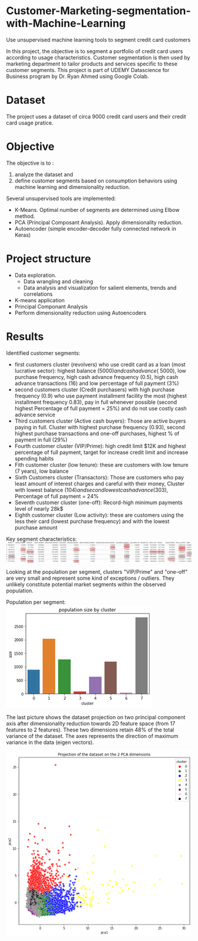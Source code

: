 # Customer-Marketing-segmentation-with-Machine-Learning
Use unsupervised machine learning tools to segment credit card customers

In this project, the objective is to segment a portfolio of credit card users according to usage characteristics. Customer segmentation is then used by marketing department to tailor products and services specific to these customer segments. This project is part of UDEMY Datascience for Business program by Dr. Ryan Ahmed using Google Colab.

# Dataset
The project uses a dataset of circa 9000 credit card users and their credit card usage pratice.

# Objective
The objective is to :
1) analyze the dataset and 
2) define customer segments based on consumption behaviors using machine learning and dimensionality reduction.

Several unsupervised tools are implemented:
- K-Means. Optimal number of segments are determined using Elbow method.
- PCA (Principal Composant Analysis). Apply dimensionality reduction.
- Autoencoder (simple encoder-decoder fully connected network in Keras)

# Project structure
- Data exploration.
  - Data wrangling and cleaning
  - Data analysis and visualization for salient elements, trends and correlations
- K-means application
- Principal Componant Analysis
- Perform dimensionality reduction using Autoencoders

# Results

Identified customer segments:
- first customers cluster (revolvers) who use credit card as a loan (most lucrative sector): highest balance ($5000) and cash advance (~$5000), low purchase frequency, high cash advance frequency (0.5), high cash advance transactions (16) and low percentage of full payment (3%)
- second customers cluster (Credit purchasers) with high purchase frequency (0.9) who use payment installment facility the most (highest installment frequency 0.83), pay in full whenever possible (second highest Percentage of full payment = 25%) and do not use costly cash advance service
- Third customers cluster (Active cash buyers): Those are active buyers paying in full. Cluster with highest purchase frequency (0.93), second highest purchase transactions and one-off purchases, highest % of payment in full (29%)
- Fourth customer cluster (VIP/Prime): high credit limit $12K and highest percentage of full payment, target for increase credit limit and increase spending habits
- Fith customer cluster (low tenure): these are customers with low tenure (7 years), low balance
- Sixth Customers cluster (Transactors): Those are customers who pay least amount of interest charges and careful with their money, Cluster with lowest balance ($104) and second lowest cash advance ($303), Percentage of full payment = 24%
- Seventh customer cluster (one-off): Record-high minimum payments level of nearly 28k$
- Eighth customer cluster (Low activity): these are customers using the less their card (lowest purchase frequency) and with the lowest purchase amount

Key segment characteristics:
![](asset/segments.jpg)

Looking at the population per segment, clusters "VIP/Prime" and "one-off" are very small and represent some kind of exceptions / outliers. They unlikely constitute potential market segments within the observed population.

Population per segment:
![](asset/population.png)

The last picture shows the dataset projection on two principal component axis after dimensionality reduction towards 2D feature space (from 17 features to 2 features). These two dimensions retain 48% of the total variance of the dataset. The axes represents the direction of maximum variance in the data (eigen vectors).

![](asset/pca.png)
